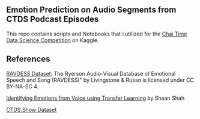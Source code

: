 ## Emotion Prediction on Audio Segments from CTDS Podcast Episodes

This repo contains scripts and Notebooks that I utilized for the [Chai Time Data Science Competition](https://www.kaggle.com/rohanrao/chai-time-data-science/) on Kaggle.

## References

[RAVDESS Dataset](https://www.kaggle.com/uwrfkaggler/ravdess-emotional-speech-audio): The Ryerson Audio-Visual Database of Emotional Speech and Song (RAVDESS)" by Livingstone & Russo is licensed under CC BY-NA-SC 4.

[Identifying Emotions from Voice using Transfer Learning](https://towardsdatascience.com/detecting-emotions-from-voice-clips-f1f7cc5d4827) by Shaan Shah

[CTDS.Show Dataset](https://www.kaggle.com/rohanrao/chai-time-data-science)